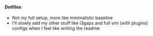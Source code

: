 #### Dotfiles
- Not my full setup, more like minimalistic baseline
- I'll slowly add my other stuff like i3gaps and full vim (with plugins) configs when I feel like writing the readme
